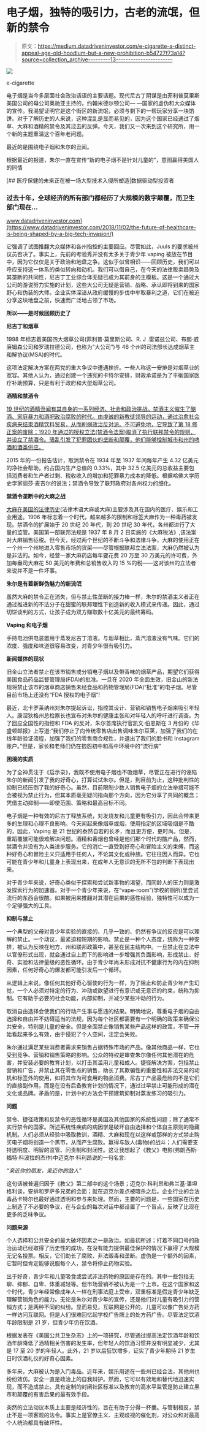# 电子烟，独特的吸引力，古老的流氓，但新的禁令

> 原文：<https://medium.datadriveninvestor.com/e-cigarette-a-distinct-appeal-age-old-hoodlum-but-a-new-prohibition-b54727f73a14?source=collection_archive---------13----------------------->

![](img/a5b0640acb6c5fb5e374068db1996d13.png)

e-cigarette

电子烟是当今多层面社会政治话语的主要话题。现代尼古丁阴谋是由菲利普莫里斯美国公司的母公司奥驰亚主持的，约翰米德尔顿公司— —国家的虚伪和大众媒体的宣传。我渴望证明它是这个街区的新流氓，必须与剩下的一帮玩家分享一块馅饼。对于了解历史的人来说，这种混乱是显而易见的，因为这个国家已经通过了烟草、大麻和酒精的禁令及其过去的反弹。今天，我们又一次来到这个研究所，用一个新的主题重温这个百年老问题。

最近的是围绕电子烟和朱尔的丑闻。

根据最近的报道，朱尔一直在宣传“新的电子烟不是针对儿童的”，意图赢得美国人的同情

[](https://www.datadriveninvestor.com/2018/11/02/the-future-of-healthcare-is-being-shaped-by-a-big-tech-invasion/) [## 医疗保健的未来正在被一场大型技术入侵所塑造|数据驱动型投资者

### 过去十年，全球经济的所有部门都经历了大规模的数字颠覆，而卫生部门现在…

www.datadriveninvestor.com](https://www.datadriveninvestor.com/2018/11/02/the-future-of-healthcare-is-being-shaped-by-a-big-tech-invasion/) 

它强调了试图推翻大众媒体和各州指控的主要回应。尽管如此，Juuls 的要求被州议员否决了。事实上，先前的考验秀并没有太多关于青少年 vaping 被放在节目中，因为它仅仅是关于政治和地盘之争。这似乎似曾相识——回顾历史，我们可以呼应支持这一体系的类似转向和动机。我们可以借自己，在今天的法律贩卖趋势及其垄断的共同性，尼古丁工业综合体无疑已成为其前身的主模板。这是一个通过大公司的游说努力实施的计划，这些大公司无疑是营销、战略、承认即将到来的国家野心和伪装的大师。企业实体深谙从政府缓慢的步伐中牟取暴利之道，它们在被迫分享这块地盘之前，快速而广泛地占领了市场。

**所以——是时候回顾历史了**

**尼古丁和烟草**

1998 年标志着美国四大烟草公司(菲利普·莫里斯公司、R. J .雷诺兹公司、布朗·威廉姆森公司和罗瑞拉德公司，也称为“大公司”)与 46 个州的司法部长达成烟草主和解协议(MSA)的时代。

这项法定解决方案在两党的重大争议中遭遇挫折。一些人称这一安排是对烟草业的宽容。其他人认为，通过创建一个违宪的卡特尔安排，财政承诺是为了平衡国家医疗补助预算，只是有利于政府和大型烟草公司。

**酒精和禁酒令**

[19 世纪的酒精丑闻有其自身的一系列经济、社会和政治挑战。禁酒主义催生了酗酒、家庭暴力和酒吧政治腐败的时代。由虔诚的新教徒领导的运动，通过治愈社会疾病来结束酒精饮料贸易，从而削弱政治反对派。不可避免地，它导致了第 18 修正案的废除；1920 年通过的授权立法(禁酒令法案)取消了执行联邦禁令的规则，并设立了禁酒令。骚乱引发了犯罪团伙的垄断和颠覆，他们能够控制城市和州的啤酒和酒类供应。](https://en.wikipedia.org/wiki/Prohibition_in_the_United_States)

2015 年的一份报告估计，取消禁令在 1934 年至 1937 年间每年产生 4.32 亿美元的净社会帮助，约占国内生产总值的 0.33%，其中 32.5 亿美元的总收益主要包括消费者和生产者过剩、税收收入的增加和犯罪暴力成本的降低。根据哈佛大学历史学家丽莎·麦吉尔的说法；禁酒令导致了联邦政府对各州权力的细化。

**禁酒令垄断中的大麻之战**

[大麻在美国的法律历史](https://en.wikipedia.org/wiki/Legal_history_of_cannabis_in_the_United_States)(法律术语大麻或大麻)主要涉及其在国内的医疗、娱乐和工业用途。1906 年标志着一个时代，越来越多的限制和标签大麻作为一种毒药被发现。禁酒令的扩展始于 20 世纪 20 年代，到 20 世纪 30 年代，各州都进行了大量的监管。美国第一部联邦法规是 1937 年 8 月 2 日实施的《大麻税法》,该法案对大麻销售征税。但今天，经过两个世纪的不断斗争和法律斗争，大麻的使用正在一个州一个州地进入零售市场的货架——尽管根据联邦立法法案，大麻仍然被认为是非法的。如今，经营一家大麻药店每年要花费 20 万至 30 万美元的许可费，外加每盎司大麻花 50 美元的年费和总销售收入的 15 %的税——这对该州的立法者来说并不是一件坏事。

**朱尔是有着新鲜伪魅力的新流氓**

虽然大麻的禁令正在消失，但与禁止性垄断的接力棒一样，朱尔的禁酒主义者正在通过推进新的不法分子在甜蜜的联邦理性下创造新的收入模式来传递。因此，通过切饼谈判的方式，让孩子成为双方赚取数十亿美元的最终筹码。

**Vaping 和电子烟**

手持电池供电装置用于蒸发尼古丁溶液。与烟草相比，蒸汽溶液没有气味。它们的浓度、强度和味道很容易改变，对青少年很有吸引力。

**新闻媒体的现状**

旧金山立法者禁止在该市销售或分销电子烟以及带香味的烟草产品，期望它们获得美国食品药品监督管理局(FDA)的批准。一旦在 2020 年全面生效，旧金山的新法规将禁止该市的烟草商店销售未经食品和药物管理局(FDA)“批准”的电子烟。尽管目前市场上还没有“FDA 授权的电子烟”!

最近，北卡罗莱纳州对朱尔提起诉讼，指控其设计、营销和销售电子烟来吸引年轻人。康涅狄格州总检察长也宣布对朱尔的健康主张和对年轻人的呼吁进行调查。为了回应全国性的指控和 FDA 的反对，朱尔首席执行官凯文·伯恩斯在 3 月份的《华盛顿邮报》上写道:“我们停止了向传统零售店出售调味朱尔豆荚，加强了我们的在线年龄验证流程，加强了我们的零售商合规性，并退出了我们的脸书和 Instagram 账户。”但是，家长和老师们仍在抱怨初中和高中环境中的“流行病”

**困境的实质**

为了全神贯注于《启示录》，我既不使用电子烟也不吸烟草，尽管正在进行的诬陷朱尔的新闻引发了我的好奇心，打算试试朱尔。但是，到目前为止，这种批判性的抑制已经压倒了我的好奇心。虽然，目前限制少数人销售电子烟的立法举措可能不会被视为禁止行为，但其本质毫无疑问指向那个方向，因为它分享了共同的概念；凭借主动抑制——即使范围、策略和最高目标不同。

电子烟是一种有效的尼古丁释放系统，对发烧友和儿童更有吸引力，因此会带来更多的生理和心理不良影响。今天闻起来像烟草或烟，使用指定的区域吸烟是不酷的，因此，Vaping 是 21 世纪的泰然自若的长矛，而且更方便，更时尚。但是，重蹈覆辙可能很难解决问题。酒精和香烟也曾经是他们那个时代的酷产品，然而，禁酒令并没有为人类进步服务。它的消亡一直受到好奇心和冒险主义的束缚，而这种好奇心和冒险主义只适用于任何人，不论其文化或种族。它往往因人而异。它也可能在青少年和儿童身上表现出来，在成年人无意识的无所不包的判断下表现出来。

对于青少年来说，好奇心类似于探索和尝试新事物的渴望，而同龄人的压力则是激发探索行为的加速器。对于一个青少年来说，在“vape-room”(学校的厕所)里尝试流行的东西会很酷。如果被用来推翻对其潜在后果的感性经验，独特性可以成为一个足够强大的工具。

**抑制与禁止**

一个典型的父母对青少年实验的直接的、几乎一致的、仍然有争议的反应是可以理解的禁止。一个动议，最紧迫和短期的影响。禁止是一种个人态度，统称为一种安排，被认为反映在地方、州和联邦政策中，甚至在民主结构中。一旦禁止在立法中以官僚形式出现，就会通过自上而下的影响进一步增强其负面影响，形成禁止、好奇、实验和法律量级的恶性循环。由于青少年尚未形成对抗不健康行为的内在抑制因素，任何好奇心的爆发都可能引发后一个循环。

从逻辑上来说，像任何其他好奇心驱使的行为一样，为了阻止和防止青少年产生幻觉，一个人必须对特定的行为、冲动或欲望进行有意识或无意识的约束，统称为抑制。它有助于必要的社会功能，内部抑制，并减少某些冲动的行为。

取消自由选择会使我们的行动产生事与愿违的结果。明确地说，尊重电子烟的自由选择和自由并不妨碍适当的法规，因为每个社区都需要有一个明确的政策来确保公共安全，特别是儿童的安全。但是全面禁止像销售某些产品这样的政策，不管一开始看起来多么有效，由于侵犯了个人空间，注定会失败。

朱尔通过满足某些消费者需求来销售占据特殊市场的产品。像其他商品一样，它也受到竞争、营销和销售策略的影响。公众的特权是审查朱尔像任何其他潜在的危害，并安装必要的教育计划，以打击其滥用儿童和成人。捷径解决方案，包括禁止营销和广告，并禁止其在零售点的销售，助长了其欺骗性的重要性和非法交易的动机和标签外的使用，如将其作为可食用的物品消费。尼古丁产品最危险的不是它们的直接副作用，而是在没有后备教育计划的情况下，通过过早禁止可能形成的潜在文化或品牌。矛盾的是，计划中的方法会干预建筑抑制对蒸发练习的吸引力。

**问题**

禁令、捷径政策和反禁令的恶性循环是美国及其他国家的系统性问题；除了通常不实行禁令的国家。所述系统性疾病的病因学是破坏自由选择和个体自主原则的隐藏机制。人们必须从经验中吸取教训，酒精、大麻和现在以这样或那样的方式禁止购买电子烟将创造一个黑市，从而产生腐败。赢得与敌人(毒物)的战斗；人们需要支持透明度、明智的监管、问责制和封闭性。这让我想起了《教父》电影(弗朗西斯·福特·科波拉的杰作)中迈克尔·科利昂说的一句名言:

*“亲近你的朋友，亲近你的敌人”*

这句话被普遍归因于《教父》第二部中的这个场景；迈克尔·科利昂和弗兰基·潘坦格利谈，安排和罗萨多兄弟的会面；就在迈克尔差点被暗杀之后。企业行业的合法毒品卡特尔也最好通过透明和参与来处理。然而，主要的问题是，一些国家在历史上制造了不必要的争议，在与企业的每次对话中都设置了一个盲点，反映了比现在更多的乏味争议。

**问题来源**

个人选择和公共安全的最大破坏因素之一是政治。如最初所述；打着不同口号的政治运动已经取得了历史性的成功，在没有能力提供最佳保护的情况下赢得了大规模无记名投票。相反，它们助长了腐败、非法贩毒和垄断。虚伪是一个额外的因素，它暂时但肯定能够说服每个人，禁令将停止药物实验。

出于好奇，青少年和儿童吸食或尝试非法药物的原因是存在的。其中一些包括无聊、抑郁、自卑、体重减轻等。但市场营销不被认为是一个上市。在这个国家和这个时代，青少年经常像成年人一样在刑事法庭上受审，双重标准是假定青少年缺乏理解营销角色的能力。无论是朱尔对青少年的宣传，还是他们对儿童有吸引力的营销方式；是两种不同的纠纷。显而易见，互联网是公开的，儿童可以像广告处方药一样访问互联网。但是人们很难回忆起学校广告牌上的处方药广告。尽管法定饮酒年龄限制是 21 岁，但青少年仍在饮酒。

根据发表在《美国公共卫生杂志》上的一项研究，尽管通过提高法定饮酒年龄和饮酒年龄降低了酒精相关伤害的发生率，但年轻人的饮酒习惯并没有明显减少，尤其是 17 至 20 岁的年轻人。此外，21 岁以后狂饮增多，证实了青少年期待 21 岁生日时饮酒礼仪的好奇心因素。

多年来，大麻被认为是入门毒品。近年来，娱乐用途在一些州已经合法，其他州也纷纷效仿。安全一直是政治上的自我辩护。然而，它可以有效地和替代地迅速实现，而不造成禁止。具有定制的封闭社区标准以及教育的高水平监管是防止建立黑市和颠覆的有害后果的最有效手段。

突然的立法动议本质上主要是经济性的，旨在有助于分得一杯羹。与管制相反，禁止不是一项客观的法令。事实上是官僚主义、主观歧视的催化剂，对公众和对最高个人统治都具有破坏性。